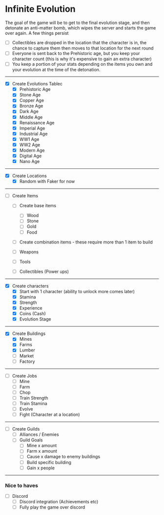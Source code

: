 # Infinite Evolution

The goal of the game will be to get to the final evolution stage, and then detonate an anti-matter bomb, which wipes the server and starts the game over again.
A few things persist

* [ ] Collectibles are dropped in the location that the character is in, the chance to capture them then moves to that location for the next round
* [ ] Everyone is sent back to the Prehistoric age, but you keep your character count (this is why it's expensive to gain an extra character)
* [ ] You keep a portion of your stats depending on the items you own and your evolution at the time of the detonation.

---

*[x] Create Evolutions Tablec
    *[x] Prehistoric Age
    *[x] Stone Age
    *[x] Copper Age
    *[x] Bronze Age
    *[x] Dark Age
    *[x] Middle Age
    *[x] Renaissance Age
    *[x] Imperial Age
    *[x] Industrial Age
    *[x] WW1 Age
    *[x] WW2 Age
    *[x] Modern Age
    *[x] Digital Age
    *[x] Nano Age
    
---
  
*[x] Create Locations
    * [x] Random with Faker for now
    
---
    
*[ ] Create Items
    * [ ] Create base items
        * [ ] Wood
        * [ ] Stone
        * [ ] Gold
        * [ ] Food
    * [ ] Create combination items - these require more than 1 item to build
    * [ ] Weapons    
    * [ ] Tools
    * [ ] Collectibles (Power ups)
    
    
---

*[x] Create characters
    *[x] Start with 1 character (ability to unlock more comes later)
    *[x] Stamina
    *[x] Strength
    *[x] Experience
    *[x] Coins (Cash)
    *[x] Evolution Stage
    
---
    
*[x] Create Buildings
    * [x] Mines
    * [x] Farms
    * [x] Lumber
    * [ ] Market
    * [ ] Factory    
    
---
*[ ] Create Jobs
    * [ ] Mine
    * [ ] Farm
    * [ ] Chop
    * [ ] Train Strength
    * [ ] Train Stamina
    * [ ] Evolve
    * [ ] Fight (Character at a location)
    
---

*[ ] Create Guilds
    *[ ] Alliances / Enemies
    *[ ] Guild Goals
        *[ ] Mine x amount
        *[ ] Farm x amount
        *[ ] Cause x damage to enemy buildings
        *[ ] Build specific building
        *[ ] Gain x people
    
---

### Nice to haves

* [ ] Discord
    * [ ] Discord integration (Achievements etc)
    * [ ] Fully play the game over discord
